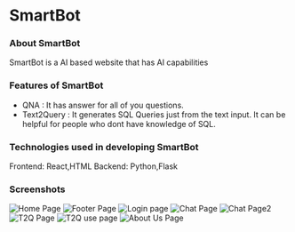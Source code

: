 # SmartBot
 
### About SmartBot
SmartBot is a AI based website that has AI capabilities 

### Features of SmartBot
* QNA : It has answer for all of you questions.
* Text2Query : It generates SQL Queries just from the text input. It can be helpful for people who dont have knowledge of SQL.

### Technologies used in developing SmartBot

Frontend: React,HTML
Backend: Python,Flask

### Screenshots

![Home Page](https://user-images.githubusercontent.com/96060948/234574437-58e3f8b0-8047-4af1-879d-ab34e791dc31.png)
![Footer Page](https://user-images.githubusercontent.com/96060948/233640589-439d18d0-96e2-4c31-93e9-0ddf30d8231a.png)
![Login page](https://user-images.githubusercontent.com/96060948/233640724-cb601810-4d8b-4937-b42f-781bc932c512.png)
![Chat Page](https://user-images.githubusercontent.com/96060948/233641598-b8949a3a-2a00-4ece-a52c-6376367e8bdc.png)
![Chat Page2](https://user-images.githubusercontent.com/96060948/233641117-8bbf4fac-605c-4497-b038-d0119d051ff7.png)
![T2Q Page](https://user-images.githubusercontent.com/96060948/234574710-f7555e0b-5117-479f-b31f-2a935e99c4f7.png)
![T2Q use page](https://user-images.githubusercontent.com/96060948/234574883-1f93c370-7dac-48e4-afff-12146c862e69.png)
![About Us Page](https://user-images.githubusercontent.com/96060948/233641574-cebbb4fa-6b93-440c-ac09-0b4975ebc122.png)
